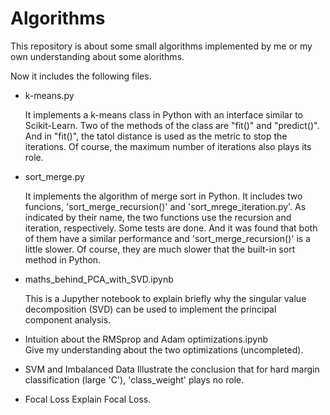 # Algorithms
This repository is about some small algorithms implemented by me or my own understanding 
about some alorithms.

Now it includes the following files.

- k-means.py

    It implements a k-means class in Python with an interface similar to Scikit-Learn. 
    Two of the methods of the class are "fit()" and "predict()". And in "fit()", the 
    tatol distance is used as the metric to stop the iterations. Of course, the maximum
    number of iterations also plays its role.
    
- sort_merge.py

    It implements the algorithm of merge sort in Python. It includes two funcions, 
    'sort_merge_recursion()' and 'sort_mrege_iteration.py'. As indicated by their name,
    the two functions use the recursion and iteration, respectively. Some tests are done.
    And it was found that both of them have a similar performance and 
    'sort_merge_recursion()' is a little slower. Of course, they are much slower that the
    built-in sort method in Python.

- maths_behind_PCA_with_SVD.ipynb

    This is a Jupyther notebook to explain briefly why the singular value decomposition
    (SVD) can be used to implement the principal component analysis.

- Intuition about the RMSprop and Adam optimizations.ipynb  
  Give my understanding about the two optimizations (uncompleted).

- SVM and Imbalanced Data
  Illustrate the conclusion that for hard margin classification (large 'C'), 'class_weight' plays no role. 

- Focal Loss
  Explain Focal Loss.
